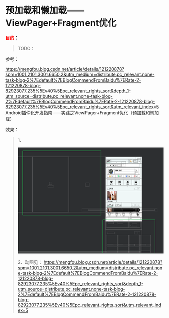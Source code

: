 



# 预加载和懒加载——ViewPager+Fragment优化

**<font color='red'>目的</font>：**

> TODO：

参考：

https://mengfou.blog.csdn.net/article/details/121220878?spm=1001.2101.3001.6650.2&utm_medium=distribute.pc_relevant.none-task-blog-2%7Edefault%7EBlogCommendFromBaidu%7ERate-2-121220878-blog-82923077.235%5Ev40%5Epc_relevant_rights_sort&depth_1-utm_source=distribute.pc_relevant.none-task-blog-2%7Edefault%7EBlogCommendFromBaidu%7ERate-2-121220878-blog-82923077.235%5Ev40%5Epc_relevant_rights_sort&utm_relevant_index=5           Android插件化开发指南——实践之ViewPager+Fragment优化（预加载和懒加载）



效果： 

> 1、
>
> ![image-20240118235133956](APP开发.assets/image-20240118235133956.png)
>
> 2、动图见： https://mengfou.blog.csdn.net/article/details/121220878?spm=1001.2101.3001.6650.2&utm_medium=distribute.pc_relevant.none-task-blog-2%7Edefault%7EBlogCommendFromBaidu%7ERate-2-121220878-blog-82923077.235%5Ev40%5Epc_relevant_rights_sort&depth_1-utm_source=distribute.pc_relevant.none-task-blog-2%7Edefault%7EBlogCommendFromBaidu%7ERate-2-121220878-blog-82923077.235%5Ev40%5Epc_relevant_rights_sort&utm_relevant_index=5     



